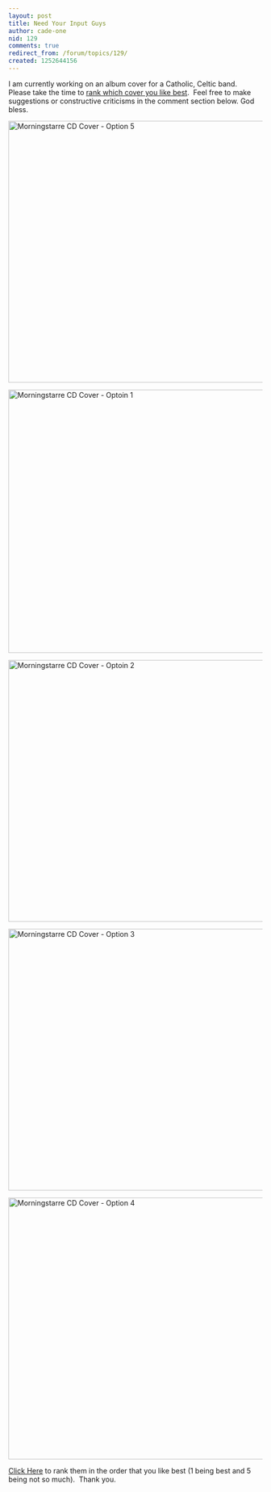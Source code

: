 ```yaml
---
layout: post
title: Need Your Input Guys
author: cade-one
nid: 129
comments: true
redirect_from: /forum/topics/129/
created: 1252644156
---
```

<p>I am currently working on an album cover for a Catholic, Celtic band.&nbsp; Please take the time to <a href="http://twtpoll.com/3u1khl">rank which cover you like best</a>.&nbsp; Feel free to make suggestions or constructive criticisms in the comment section below. God bless.</p>
<p><img width="518" height="519" alt="Morningstarre CD Cover - Option 5" src="/sites/opensourcecatholic.com/files/user-uploads/Cade_One/Front Cover [option_05].jpg" /></p>
<p><img width="518" height="522" alt="Morningstarre CD Cover - Optoin 1" src="/sites/opensourcecatholic.com/files/user-uploads/Cade_One/Front Cover [option_01].jpg" /></p>
<p><img width="518" height="519" alt="Morningstarre CD Cover - Optoin 2" src="/sites/opensourcecatholic.com/files/user-uploads/Cade_One/Front Cover [option_02].jpg" /></p>
<p><img width="518" height="519" alt="Morningstarre CD Cover - Option 3" src="/sites/opensourcecatholic.com/files/user-uploads/Cade_One/Front Cover [option_03].jpg" /></p>
<p><img width="518" height="519" alt="Morningstarre CD Cover - Option 4" src="/sites/opensourcecatholic.com/files/user-uploads/Cade_One/Front Cover [option_04].jpg" /></p>
<p><a href="http://twtpoll.com/3u1khl">Click Here</a> to rank them in the order that you like best (1 being best and 5 being not so much).&nbsp; Thank you.</p>
